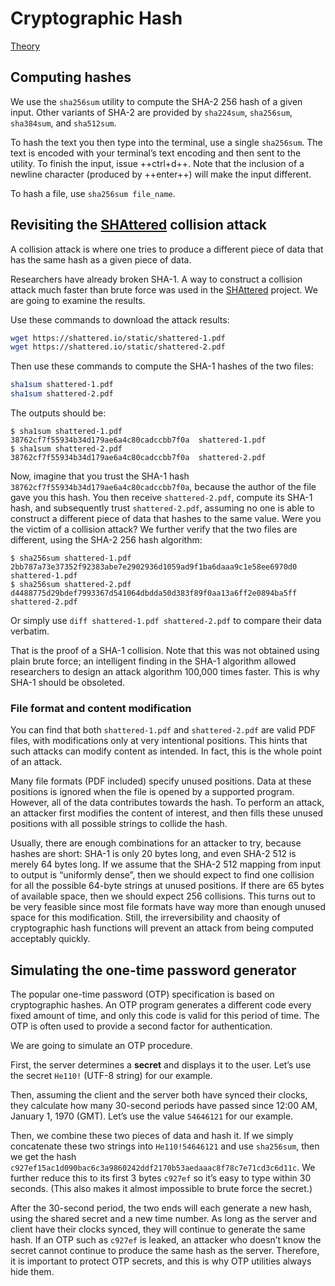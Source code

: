 # Cryptographic Hash

[Theory](../../../theory/cryptographic-hash)

## Computing hashes

We use the `sha256sum` utility to compute the SHA-2 256 hash of a given input. Other variants of SHA-2 are provided by `sha224sum`, `sha256sum`, `sha384sum`, and `sha512sum`.

To hash the text you then type into the terminal, use a single `sha256sum`. The text is encoded with your terminal’s text encoding and then sent to the utility. To finish the input, issue ++ctrl+d++. Note that the inclusion of a newline character (produced by ++enter++) will make the input different.

To hash a file, use `sha256sum file_name`.

## Revisiting the [SHAttered](https://shattered.io) collision attack

A collision attack is where one tries to produce a different piece of data that has the same hash as a given piece of data.

Researchers have already broken SHA-1. A way to construct a collision attack much faster than brute force was used in the [SHAttered](https://shattered.io) project. We are going to examine the results.

Use these commands to download the attack results:

``` sh
wget https://shattered.io/static/shattered-1.pdf
wget https://shattered.io/static/shattered-2.pdf
```

Then use these commands to compute the SHA-1 hashes of the two files:

``` sh
sha1sum shattered-1.pdf
sha1sum shattered-2.pdf
```

The outputs should be:

```
$ sha1sum shattered-1.pdf
38762cf7f55934b34d179ae6a4c80cadccbb7f0a  shattered-1.pdf
$ sha1sum shattered-2.pdf
38762cf7f55934b34d179ae6a4c80cadccbb7f0a  shattered-2.pdf
```

Now, imagine that you trust the SHA-1 hash `38762cf7f55934b34d179ae6a4c80cadccbb7f0a`, because the author of the file gave you this hash. You then receive `shattered-2.pdf`, compute its SHA-1 hash, and subsequently trust `shattered-2.pdf`, assuming no one is able to construct a different piece of data that hashes to the same value. Were you the victim of a collision attack? We further verify that the two files are different, using the SHA-2 256 hash algorithm:

```
$ sha256sum shattered-1.pdf
2bb787a73e37352f92383abe7e2902936d1059ad9f1ba6daaa9c1e58ee6970d0  shattered-1.pdf
$ sha256sum shattered-2.pdf
d4488775d29bdef7993367d541064dbdda50d383f89f0aa13a6ff2e0894ba5ff  shattered-2.pdf
```

Or simply use `diff shattered-1.pdf shattered-2.pdf` to compare their data verbatim.

That is the proof of a SHA-1 collision. Note that this was not obtained using plain brute force; an intelligent finding in the SHA-1 algorithm allowed researchers to design an attack algorithm 100,000 times faster. This is why SHA-1 should be obsoleted.

### File format and content modification

You can find that both `shattered-1.pdf` and `shattered-2.pdf` are valid PDF files, with modifications only at very intentional positions. This hints that such attacks can modify content as intended. In fact, this is the whole point of an attack.

Many file formats (PDF included) specify unused positions. Data at these positions is ignored when the file is opened by a supported program. However, all of the data contributes towards the hash. To perform an attack, an attacker first modifies the content of interest, and then fills these unused positions with all possible strings to collide the hash.

Usually, there are enough combinations for an attacker to try, because hashes are short: SHA-1 is only 20 bytes long, and even SHA-2 512 is merely 64 bytes long. If we assume that the SHA-2 512 mapping from input to output is “uniformly dense”, then we should expect to find one collision for all the possible 64-byte strings at unused positions. If there are 65 bytes of available space, then we should expect 256 collisions. This turns out to be very feasible since most file formats have way more than enough unused space for this modification. Still, the irreversibility and chaosity of cryptographic hash functions will prevent an attack from being computed acceptably quickly.

## Simulating the one-time password generator

The popular one-time password (OTP) specification is based on cryptographic hashes. An OTP program generates a different code every fixed amount of time, and only this code is valid for this period of time. The OTP is often used to provide a second factor for authentication.

We are going to simulate an OTP procedure.

First, the server determines a **secret** and displays it to the user. Let’s use the secret `He110!` (UTF-8 string) for our example.

Then, assuming the client and the server both have synced their clocks, they calculate how many 30-second periods have passed since 12:00 AM, January 1, 1970 (GMT). Let’s use the value `54646121` for our example.

Then, we combine these two pieces of data and hash it. If we simply concatenate these two strings into `He110!54646121` and use `sha256sum`, then we get the hash `c927ef15ac1d090bac6c3a9860242ddf2170b53aedaaac8f78c7e71cd3c6d11c`. We further reduce this to its first 3 bytes `c927ef` so it’s easy to type within 30 seconds. (This also makes it almost impossible to brute force the secret.)

After the 30-second period, the two ends will each generate a new hash, using the shared secret and a new time number. As long as the server and client have their clocks synced, they will continue to generate the same hash. If an OTP such as `c927ef` is leaked, an attacker who doesn’t know the secret cannot continue to produce the same hash as the server. Therefore, it is important to protect OTP secrets, and this is why OTP utilities always hide them.
